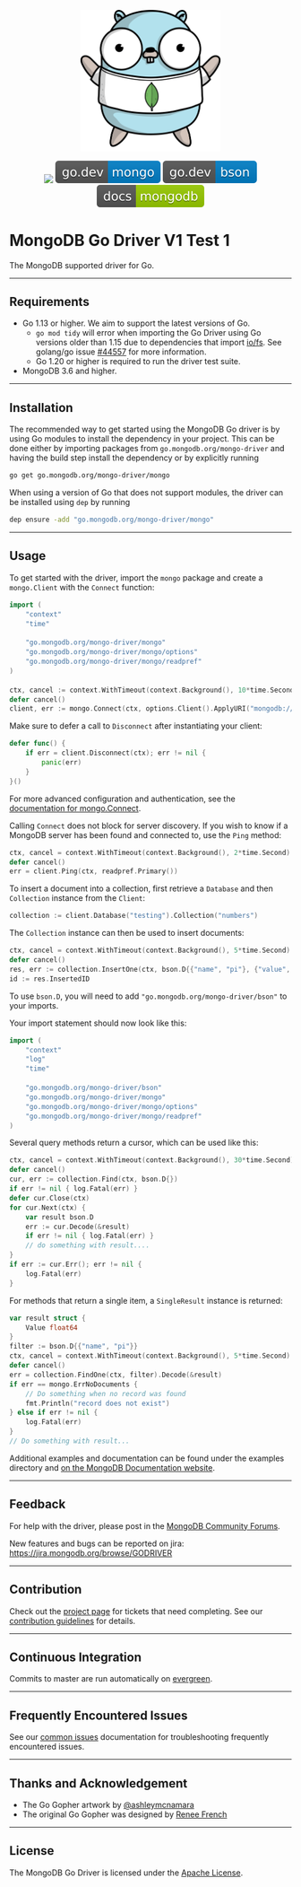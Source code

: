 <p align="center"><img src="etc/assets/mongo-gopher.png" width="250"></p>
<p align="center">
  <a href="https://goreportcard.com/report/go.mongodb.org/mongo-driver"><img src="https://goreportcard.com/badge/go.mongodb.org/mongo-driver"></a>
  <a href="https://pkg.go.dev/go.mongodb.org/mongo-driver/mongo"><img src="etc/assets/godev-mongo-blue.svg" alt="docs"></a>
  <a href="https://pkg.go.dev/go.mongodb.org/mongo-driver/bson"><img src="etc/assets/godev-bson-blue.svg" alt="docs"></a>
  <a href="https://www.mongodb.com/docs/drivers/go/current/"><img src="etc/assets/docs-mongodb-green.svg"></a>
</p>

# MongoDB Go Driver V1 Test 1

The MongoDB supported driver for Go.

-------------------------
## Requirements

- Go 1.13 or higher. We aim to support the latest versions of Go.
  - `go mod tidy` will error when importing the Go Driver using Go versions older than 1.15 due to dependencies that import [io/fs](https://pkg.go.dev/io/fs). See golang/go issue [#44557](https://github.com/golang/go/issues/44557) for more information.
  - Go 1.20 or higher is required to run the driver test suite.
- MongoDB 3.6 and higher.

-------------------------
## Installation

The recommended way to get started using the MongoDB Go driver is by using Go modules to install the dependency in
your project. This can be done either by importing packages from `go.mongodb.org/mongo-driver` and having the build
step install the dependency or by explicitly running

```bash
go get go.mongodb.org/mongo-driver/mongo
```

When using a version of Go that does not support modules, the driver can be installed using `dep` by running

```bash
dep ensure -add "go.mongodb.org/mongo-driver/mongo"
```

-------------------------
## Usage

To get started with the driver, import the `mongo` package and create a `mongo.Client` with the `Connect` function:

```go
import (
    "context"
    "time"

    "go.mongodb.org/mongo-driver/mongo"
    "go.mongodb.org/mongo-driver/mongo/options"
    "go.mongodb.org/mongo-driver/mongo/readpref"
)

ctx, cancel := context.WithTimeout(context.Background(), 10*time.Second)
defer cancel()
client, err := mongo.Connect(ctx, options.Client().ApplyURI("mongodb://localhost:27017"))
```

Make sure to defer a call to `Disconnect` after instantiating your client:

```go
defer func() {
    if err = client.Disconnect(ctx); err != nil {
        panic(err)
    }
}()
```

For more advanced configuration and authentication, see the [documentation for mongo.Connect](https://pkg.go.dev/go.mongodb.org/mongo-driver/mongo#Connect).

Calling `Connect` does not block for server discovery. If you wish to know if a MongoDB server has been found and connected to,
use the `Ping` method:

```go
ctx, cancel = context.WithTimeout(context.Background(), 2*time.Second)
defer cancel()
err = client.Ping(ctx, readpref.Primary())
```

To insert a document into a collection, first retrieve a `Database` and then `Collection` instance from the `Client`:

```go
collection := client.Database("testing").Collection("numbers")
```

The `Collection` instance can then be used to insert documents:

```go
ctx, cancel = context.WithTimeout(context.Background(), 5*time.Second)
defer cancel()
res, err := collection.InsertOne(ctx, bson.D{{"name", "pi"}, {"value", 3.14159}})
id := res.InsertedID
```

To use `bson.D`, you will need to add `"go.mongodb.org/mongo-driver/bson"` to your imports.

Your import statement should now look like this:

```go
import (
    "context"
    "log"
    "time"

    "go.mongodb.org/mongo-driver/bson"
    "go.mongodb.org/mongo-driver/mongo"
    "go.mongodb.org/mongo-driver/mongo/options"
    "go.mongodb.org/mongo-driver/mongo/readpref"
)
```

Several query methods return a cursor, which can be used like this:

```go
ctx, cancel = context.WithTimeout(context.Background(), 30*time.Second)
defer cancel()
cur, err := collection.Find(ctx, bson.D{})
if err != nil { log.Fatal(err) }
defer cur.Close(ctx)
for cur.Next(ctx) {
    var result bson.D
    err := cur.Decode(&result)
    if err != nil { log.Fatal(err) }
    // do something with result....
}
if err := cur.Err(); err != nil {
    log.Fatal(err)
}
```

For methods that return a single item, a `SingleResult` instance is returned:

```go
var result struct {
    Value float64
}
filter := bson.D{{"name", "pi"}}
ctx, cancel = context.WithTimeout(context.Background(), 5*time.Second)
defer cancel()
err = collection.FindOne(ctx, filter).Decode(&result)
if err == mongo.ErrNoDocuments {
    // Do something when no record was found
    fmt.Println("record does not exist")
} else if err != nil {
    log.Fatal(err)
}
// Do something with result...
```

Additional examples and documentation can be found under the examples directory and [on the MongoDB Documentation website](https://www.mongodb.com/docs/drivers/go/current/).

-------------------------
## Feedback

For help with the driver, please post in the [MongoDB Community Forums](https://developer.mongodb.com/community/forums/tag/golang/).

New features and bugs can be reported on jira: https://jira.mongodb.org/browse/GODRIVER

-------------------------
## Contribution

Check out the [project page](https://jira.mongodb.org/browse/GODRIVER) for tickets that need completing. See our [contribution guidelines](docs/CONTRIBUTING.md) for details.

-------------------------
## Continuous Integration

Commits to master are run automatically on [evergreen](https://evergreen.mongodb.com/waterfall/mongo-go-driver).

-------------------------
## Frequently Encountered Issues

See our [common issues](docs/common-issues.md) documentation for troubleshooting frequently encountered issues.

-------------------------
## Thanks and Acknowledgement

- The Go Gopher artwork by [@ashleymcnamara](https://github.com/ashleymcnamara)
- The original Go Gopher was designed by [Renee French](http://reneefrench.blogspot.com/)

-------------------------
## License

The MongoDB Go Driver is licensed under the [Apache License](LICENSE).
